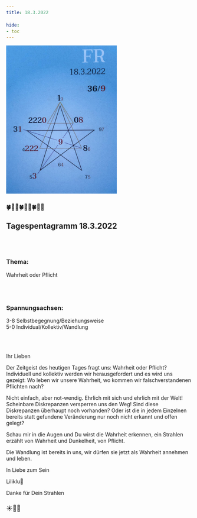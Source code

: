 ```yaml
---
title: 18.3.2022

hide:
- toc
---
```



<style>
img {
  width: 300px;
  max-width: 99%
}
</style>

![](../img/2022-03-18.png)

### 🍀🦋💚🍀🦋💚🍀🦋💚
## **Tagespentagramm 18.3.2022**

<br><br>

### **Thema:**
Wahrheit oder Pflicht

<br><br>

### **Spannungsachsen:**
3-8 Selbstbegegnung/Beziehungsweise  
5-0 Individual/Kollektiv/Wandlung  

<br><br>

Ihr Lieben

Der Zeitgeist des heutigen Tages fragt uns: Wahrheit oder Pflicht? Individuell und kollektiv werden wir herausgefordert und es wird uns gezeigt: Wo leben wir unsere Wahrheit, wo kommen wir falschverstandenen Pflichten nach?

Nicht einfach, aber not-wendig. Ehrlich mit sich und ehrlich mit der Welt! Scheinbare Diskrepanzen versperren uns den Weg! Sind diese Diskrepanzen überhaupt noch vorhanden? Oder ist die in jedem Einzelnen bereits statt gefundene Veränderung nur noch nicht erkannt und offen gelegt?

Schau mir in die Augen und Du wirst die Wahrheit erkennen, ein Strahlen erzählt von Wahrheit und Dunkelheit, von Pflicht.

Die Wandlung ist bereits in uns, wir dürfen sie jetzt als Wahrheit annehmen und leben.

In Liebe zum Sein

Liliklu🦋

Danke für Dein Strahlen
### ☀️💞🌟
